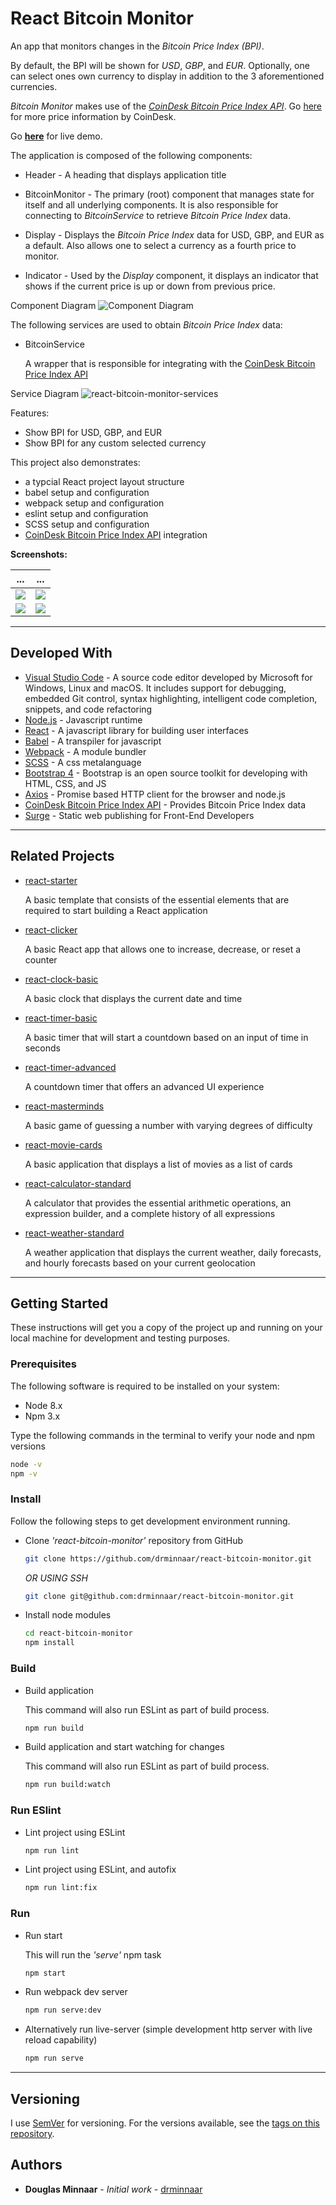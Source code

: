 # React Bitcoin Monitor

An app that monitors changes in the _Bitcoin Price Index (BPI)_.

By default, the BPI will be shown for _USD_, _GBP_, and _EUR_. Optionally, one can select ones own currency to display in addition to the 3 aforementioned currencies.

_Bitcoin Monitor_ makes use of the _[CoinDesk Bitcoin Price Index API]_. Go [here](https://www.coindesk.com/price/) for more price information by CoinDesk.

Go **[here](http://react-bitcoin-monitor.drminnaar.me/)** for live demo.

The application is composed of the following components:

* Header - A heading that displays application title

* BitcoinMonitor - The primary (root) component that manages state for itself and all underlying components. It is also responsible for connecting to _BitcoinService_ to retrieve _Bitcoin Price Index_ data.

* Display - Displays the _Bitcoin Price Index_ data for USD, GBP, and EUR as a default. Also allows one to select a currency as a fourth price to monitor.

* Indicator - Used by the _Display_ component, it displays an indicator that shows if the current price is up or down from previous price.

Component Diagram
![Component Diagram](https://user-images.githubusercontent.com/33935506/34460739-2e3b6a84-ee20-11e7-8808-a654fbdaaf55.png)

The following services are used to obtain _Bitcoin Price Index_ data:

* BitcoinService

  A wrapper that is responsible for integrating with the [CoinDesk Bitcoin Price Index API]

Service Diagram
![react-bitcoin-monitor-services](https://user-images.githubusercontent.com/33935506/34460740-2e7c490a-ee20-11e7-936e-60c637b630da.png)

Features:

* Show BPI for USD, GBP, and EUR
* Show BPI for any custom selected currency

This project also demonstrates:

* a typcial React project layout structure
* babel setup and configuration
* webpack setup and configuration
* eslint setup and configuration
* SCSS setup and configuration
* [CoinDesk Bitcoin Price Index API] integration

**Screenshots:**

... | ...
---|---
![](https://user-images.githubusercontent.com/33935506/34460771-4309303a-ee21-11e7-8a41-867a266e092c.png) | ![](https://user-images.githubusercontent.com/33935506/34460772-4337f320-ee21-11e7-9cc5-aa3b78f5f6b0.png)
![](https://user-images.githubusercontent.com/33935506/34460773-436739be-ee21-11e7-9604-8450e09ee9cc.png) | ![](https://user-images.githubusercontent.com/33935506/34460774-43a80264-ee21-11e7-8323-fbee96ccce35.png)

---

## Developed With

* [Visual Studio Code](https://code.visualstudio.com/) - A source code editor developed by Microsoft for Windows, Linux and macOS. It includes support for debugging, embedded Git control, syntax highlighting, intelligent code completion, snippets, and code refactoring
* [Node.js](https://nodejs.org/en/) - Javascript runtime
* [React](https://reactjs.org/) - A javascript library for building user interfaces
* [Babel](https://babeljs.io/) - A transpiler for javascript
* [Webpack](https://webpack.js.org/) - A module bundler
* [SCSS](http://sass-lang.com/) - A css metalanguage
* [Bootstrap 4](https://getbootstrap.com/) - Bootstrap is an open source toolkit for developing with HTML, CSS, and JS
* [Axios](https://github.com/axios/axios) - Promise based HTTP client for the browser and node.js
* [CoinDesk Bitcoin Price Index API] - Provides Bitcoin Price Index data
* [Surge] - Static web publishing for Front-End Developers

---

## Related Projects

* [react-starter]

  A basic template that consists of the essential elements that are required to start building a React application

* [react-clicker]

  A basic React app that allows one to increase, decrease, or reset a counter

* [react-clock-basic]

  A basic clock that displays the current date and time

* [react-timer-basic]

  A basic timer that will start a countdown based on an input of time in seconds

* [react-timer-advanced]

   A countdown timer that offers an advanced UI experience

* [react-masterminds]

  A basic game of guessing a number with varying degrees of difficulty

* [react-movie-cards]

  A basic application that displays a list of movies as a list of cards

* [react-calculator-standard]

  A calculator that provides the essential arithmetic operations, an expression builder, and a complete history of all expressions

* [react-weather-standard]

  A weather application that displays the current weather, daily forecasts, and hourly forecasts based on your current geolocation

---

## Getting Started

These instructions will get you a copy of the project up and running on your local machine for development and testing purposes.

### Prerequisites

The following software is required to be installed on your system:

* Node 8.x
* Npm 3.x

Type the following commands in the terminal to verify your node and npm versions

```bash
node -v
npm -v
```

### Install

Follow the following steps to get development environment running.

* Clone _'react-bitcoin-monitor'_ repository from GitHub

  ```bash
  git clone https://github.com/drminnaar/react-bitcoin-monitor.git
  ```

   _OR USING SSH_

  ```bash
  git clone git@github.com:drminnaar/react-bitcoin-monitor.git
  ```

* Install node modules

   ```bash
   cd react-bitcoin-monitor
   npm install
   ```

### Build

* Build application

  This command will also run ESLint as part of build process.

  ```bash
  npm run build
  ```

* Build application and start watching for changes

  This command will also run ESLint as part of build process.

  ```bash
  npm run build:watch
  ```

### Run ESlint

* Lint project using ESLint

  ```bash
  npm run lint
  ```

* Lint project using ESLint, and autofix

  ```bash
  npm run lint:fix
  ```

### Run

* Run start

  This will run the _'serve'_ npm task

  ```bash
  npm start
  ```

* Run webpack dev server

  ```bash
  npm run serve:dev
  ```

* Alternatively run live-server (simple development http server with live reload capability)

  ```bash
  npm run serve
  ```

---

## Versioning

I use [SemVer](http://semver.org/) for versioning. For the versions available, see the [tags on this repository](https://github.com/drminnaar/react-bitcoin-monitor/tags).

## Authors

* **Douglas Minnaar** - *Initial work* - [drminnaar](https://github.com/drminnaar)

[CoinDesk Bitcoin Price Index API]: https://www.coindesk.com/api/
[Surge]: https://surge.sh/
[react-starter]: https://github.com/drminnaar/react-starter
[react-clicker]: https://github.com/drminnaar/react-clicker
[react-clock-basic]: https://github.com/drminnaar/react-clock-basic
[react-timer-basic]: https://github.com/drminnaar/react-timer-basic
[react-timer-advanced]: https://github.com/drminnaar/react-timer-advanced
[react-masterminds]: https://github.com/drminnaar/react-masterminds
[react-movie-cards]: https://github.com/drminnaar/react-movie-cards
[react-calculator-standard]: https://github.com/drminnaar/react-calculator-standard
[react-weather-standard]: https://github.com/drminnaar/react-weather-standard
